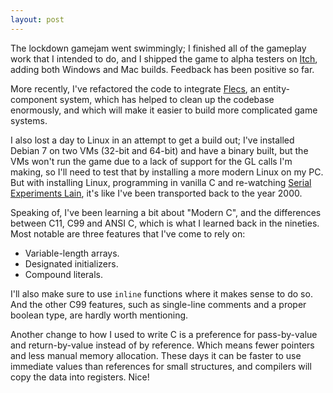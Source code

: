 ```yaml
---
layout: post
---
```


The lockdown gamejam went swimmingly; I finished all of the gameplay work that I
intended to do, and I shipped the game to alpha testers on
[Itch](https://kranzky.itch.io/blattix), adding both Windows and Mac builds.
Feedback has been positive so far.

More recently, I've refactored the code to integrate
[Flecs](https://github.com/SanderMertens/flecs), an entity-component system,
which has helped to clean up the codebase enormously, and which will make it
easier to build more complicated game systems.

I also lost a day to Linux in an attempt to get a build out; I've installed
Debian 7 on two VMs (32-bit and 64-bit) and have a binary built, but the VMs
won't run the game due to a lack of support for the GL calls I'm making, so I'll
need to test that by installing a more modern Linux on my PC. But with
installing Linux, programming in vanilla C and re-watching
[Serial Experiments Lain](https://www.youtube.com/watch?v=Hp5kUmni5Dk), it's
like I've been transported back to the year 2000.

Speaking of, I've been learning a bit about "Modern C", and the differences
between C11, C99 and ANSI C, which is what I learned back in the nineties. Most
notable are three features that I've come to rely on:

* Variable-length arrays.
* Designated initializers.
* Compound literals.

I'll also make sure to use `inline` functions where it makes sense to do so. And
the other C99 features, such as single-line comments and a proper boolean type,
are hardly worth mentioning.

Another change to how I used to write C is a preference for pass-by-value and
return-by-value instead of by reference. Which means fewer pointers and less
manual memory allocation. These days it can be faster to use immediate values
than references for small structures, and compilers will copy the data into
registers. Nice!
